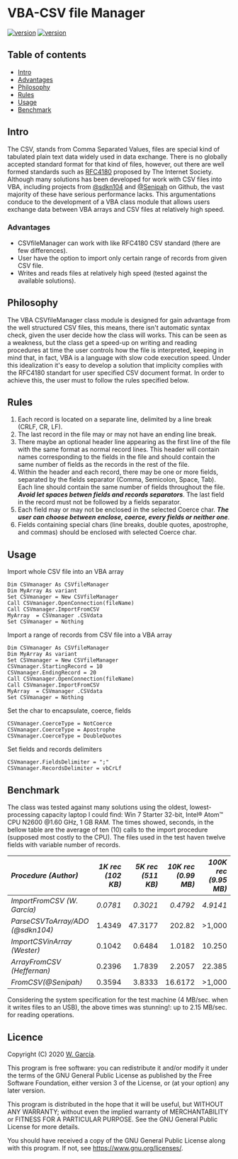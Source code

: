 # VBA-CSV file Manager
[![version](https://img.shields.io/static/v1?label=version&message=v1.0.0&color=brightgreen&style=plastic)](https://github.com/ws-garcia/VBA-CSV-fileManager/releases/tag/v1.0.0)
[![version](https://img.shields.io/static/v1?label=licence&message=GPL&color=informational&style=plastic)](https://www.gnu.org/licenses/)
## Table of contents
* [Intro](https://github.com/ws-garcia/VBA-CSV-fileManager/blob/master/README.md#intro)
* [Advantages](https://github.com/ws-garcia/VBA-CSV-fileManager/blob/master/README.md#advantages)
* [Philosophy](https://github.com/ws-garcia/VBA-CSV-fileManager/blob/master/README.md#philosophy)
* [Rules](https://github.com/ws-garcia/VBA-CSV-fileManager/blob/master/README.md#rules)
* [Usage](https://github.com/ws-garcia/VBA-CSV-fileManager/blob/master/README.md#usage)
* [Benchmark](https://github.com/ws-garcia/VBA-CSV-fileManager/blob/master/README.md#benchmark)
## Intro
The CSV, stands from Comma Separated Values, files are special kind of tabulated plain text data widely used in data exchange. There is no globally accepted standard format for that kind of files, however, out there are well formed standards such as [RFC4180](https://www.ietf.org/rfc/rfc4180.txt) proposed by The Internet Society.
Although many solutions has been developed for work with CSV files into VBA, including projects from [@sdkn104](https://github.com/sdkn104/VBA-CSV) and [@Senipah](https://github.com/Senipah/VBA-Better-Array) on Github, the vast majority of these have serious performance lacks. This argumentations conduce to the development of a VBA class module that allows users exchange data between VBA arrays and CSV files at relatively high speed.
### Advantages
* CSVfileManager can work with like RFC4180 CSV standard (there are few differences).
* User have the option to import only certain range of records from given CSV file.
* Writes and reads files at relatively high speed (tested against the available solutions).  
## Philosophy
The VBA CSVfileManager class module is designed for gain advantage from the well structured CSV files, this means, there isn't automatic syntax check, given the user decide how the class will works. This can be seen as a weakness, but the class get a speed-up on writing and reading procedures at time the user controls how the file is interpreted, keeping in mind that, in fact, VBA is a language with slow code execution speed. 
Under this idealization it's easy to develop a solution that implicity complies with the RFC4180 standart for user specified CSV document format. In order to achieve this, the user must to follow the rules specified below.
## Rules
1. Each record is located on a separate line, delimited by a line break (CRLF, CR, LF).
2. The last record in the file may or may not have an ending line break.
3. There maybe an optional header line appearing as the first line of the file with the same format as normal record lines.  This header will contain names corresponding to the fields in the file and should contain the same number of fields as the records in the rest of the file.
4. Within the header and each record, there may be one or more fields, separated by the fields separator (Comma, Semicolon, Space, Tab).  Each line should contain the same number of fields throughout the file.  **_Avoid let spaces betwen fields and records separators_**.  The last field in the record must not be followed by a fields separator.
5. Each field may or may not be enclosed in the selected Coerce char. **_The user can choose between enclose, coerce, every fields or neither one_**.
6. Fields containing special chars (line breaks, double quotes, apostrophe, and commas) should be enclosed with selected Coerce char.
## Usage
Import whole CSV file into an VBA array
```vbscript
Dim CSVmanager As CSVfileManager
Dim MyArray As variant
Set CSVmanager = New CSVfileManager
Call CSVmanager.OpenConnection(fileName)
Call CSVmanager.ImportFromCSV
MyArray  = CSVmanager .CSVdata
Set CSVmanager = Nothing
```
Import a range of records from CSV file into a VBA array
```vbscript
Dim CSVmanager As CSVfileManager
Dim MyArray As variant
Set CSVmanager = New CSVfileManager
CSVmanager.StartingRecord = 10
CSVmanager.EndingRecord = 20
Call CSVmanager.OpenConnection(fileName)
Call CSVmanager.ImportFromCSV
MyArray  = CSVmanager .CSVdata
Set CSVmanager = Nothing
```
Set the char to encapsulate, coerce, fields
```vbscript
CSVmanager.CoerceType = NotCoerce
CSVmanager.CoerceType = Apostrophe
CSVmanager.CoerceType = DoubleQuotes
```
Set fields and records delimiters
```vbscript
CSVmanager.FieldsDelimiter = ";"
CSVmanager.RecordsDelimiter = vbCrLf
```
## Benchmark
The class was tested against many solutions using the oldest, lowest-processing capacity laptop I could find: Win 7 Starter 32-bit, Intel® Atom™ CPU N2600 @1.60 GHz, 1 GB RAM. 
The times showed, seconds, in the bellow table are the average of ten (10) calls to the import procedure (supposed most costly to the CPU). The files used in the test haven twelve fields with variable number of records. 

|*Procedure (Author)*|*1K rec (102 KB)*|*5K rec (511 KB)*|*10K rec (0.99 MB)*|*100K rec (9.95 MB)*|
|:--------------------------|-----------------:|----------------:|----------------:|-----------------:|
|*ImportFromCSV (W. García)*|_0.0781_|_0.3021_|_0.4792_|_4.9141_|
|*ParseCSVToArray/ADO (@sdkn104)*|1.4349|47.3177|202.82|>1,000|
|*ImportCSVinArray (Wester)*|0.1042|0.6484|1.0182|10.250|
|*ArrayFromCSV (Heffernan)*|0.2396|1.7839|2.2057|22.385|
|*FromCSV(@Senipah)*|0.3594|3.8333|16.6172|>1,000|

Considering the system specification for the test machine (4 MB/sec. when it writes files to an USB), the above times was stunning!: up to 2.15 MB/sec. for reading operations.
## Licence
Copyright (C) 2020  [W. García](https://github.com/ws-garcia/VBA-CSV-fileManager/).

This program is free software: you can redistribute it and/or modify it under the terms of the GNU General Public License as published by the Free Software Foundation, either version 3 of the License, or (at your option) any later version.

This program is distributed in the hope that it will be useful, but WITHOUT ANY WARRANTY; without even the implied warranty of MERCHANTABILITY or FITNESS FOR A PARTICULAR PURPOSE.  See the GNU General Public License for more details.

You should have received a copy of the GNU General Public License along with this program.  If not, see <https://www.gnu.org/licenses/>.
